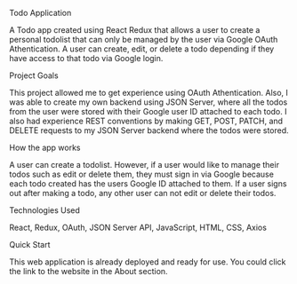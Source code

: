 Todo Application

A Todo app created using React Redux that allows a user to create a personal todolist that can only be managed by the user via Google OAuth Athentication. A user can create, edit, or delete a todo depending if they have access to that todo via Google login. 

Project Goals

This project allowed me to get experience using OAuth Athentication. Also, I was able to create my own backend using JSON Server, where all the todos from the user were stored with their Google user ID attached to each todo. I also had experience REST conventions by making GET, POST, PATCH, and DELETE requests to my JSON Server backend where the todos were stored.

How the app works

A user can create a todolist. However, if a user would like to manage their todos such as edit or delete them, they must sign in via Google because each todo created has the users Google ID attached to them. If a user signs out after making a todo, any other user can not edit or delete their todos. 

Technologies Used

React, Redux, OAuth, JSON Server API, JavaScript, HTML, CSS, Axios

Quick Start

This web application is already deployed and ready for use. You could click the link to the website in the About section.
